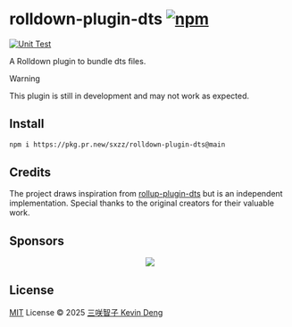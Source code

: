 # rolldown-plugin-dts [![npm](https://img.shields.io/npm/v/rolldown-plugin-dts.svg)](https://npmjs.com/package/rolldown-plugin-dts)

[![Unit Test](https://github.com/sxzz/rolldown-plugin-dts/actions/workflows/unit-test.yml/badge.svg)](https://github.com/sxzz/rolldown-plugin-dts/actions/workflows/unit-test.yml)

A Rolldown plugin to bundle dts files.

> [!WARNING]
> This plugin is still in development and may not work as expected.

## Install

```bash
npm i https://pkg.pr.new/sxzz/rolldown-plugin-dts@main
```

## Credits

The project draws inspiration from [rollup-plugin-dts](https://github.com/Swatinem/rollup-plugin-dts)
but is an independent implementation.
Special thanks to the original creators for their valuable work.

## Sponsors

<p align="center">
  <a href="https://cdn.jsdelivr.net/gh/sxzz/sponsors/sponsors.svg">
    <img src='https://cdn.jsdelivr.net/gh/sxzz/sponsors/sponsors.svg'/>
  </a>
</p>

## License

[MIT](./LICENSE) License © 2025 [三咲智子 Kevin Deng](https://github.com/sxzz)
